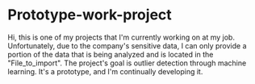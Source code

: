 # Prototype-work-project

Hi, this is one of my projects that I'm currently working on at my job. Unfortunately, due to the company's sensitive data, I can only provide a portion of the data that is being analyzed and is located in the "File_to_import". The project's goal is outlier detection through machine learning. It's a prototype, and I'm continually developing it.
